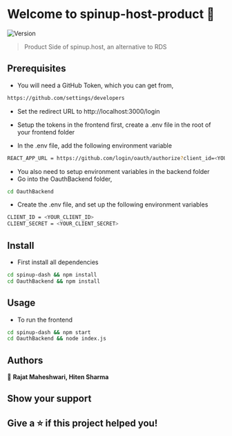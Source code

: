 # Welcome to spinup-host-product 👋

![Version](https://img.shields.io/badge/version-0.1.0-blue.svg?cacheSeconds=2592000)

> Product Side of spinup.host, an alternative to RDS

## Prerequisites

- You will need a GitHub Token, which you can get from,

```sh
https://github.com/settings/developers
```

- Set the redirect URL to http://localhost:3000/login

- Setup the tokens in the frontend first, create a .env file in the root of your frontend folder
- In the .env file, add the following environment variable

```sh
REACT_APP_URL = https://github.com/login/oauth/authorize?client_id=<YOUR_CLIENT_ID>&redirect_uri=http://localhost:3000/login
```

- You also need to setup environment variables in the backend folder
- Go into the OauthBackend folder,

```sh
cd OauthBackend
```

- Create the .env file, and set up the following environment variables

```sh
CLIENT_ID = <YOUR_CLIENT_ID>
CLIENT_SECRET = <YOUR_CLIENT_SECRET>
```

## Install

- First install all dependencies

```sh
cd spinup-dash && npm install
cd OauthBackend && npm install
```

## Usage

- To run the frontend

```sh
cd spinup-dash && npm start
cd OauthBackend && node index.js
```

## Authors

👤 **Rajat Maheshwari, Hiten Sharma**

## Show your support

## Give a ⭐️ if this project helped you!
